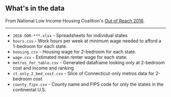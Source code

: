 ## What's in the data

From National Low Income Housing Coalition's [Out of Reach 2016](http://nlihc.org/oor).

-----

* `2016-OOR-***.xlsx` - Spreadsheets for individual states
* `hours.csv` - Work hours per week at minimum wage needed to afford a 1-bedroom for each state.
* `housing.csv` - Housing wage for 2-bedroom for each state.
* `wage.csv` - Estimated mean renter wage for each state.
* `metros_for_table.csv` - Generated dataframe looking only at 2-bedroom cost and income and ranking
* `ct_only_2_bed_cost.csv` - Slice of Connecticut-only metros data for 2-bedroom cost
* `county_fips.csv` - County name and FIPS code for only the states in the continental U.S.